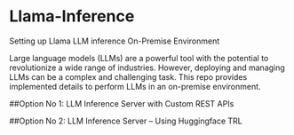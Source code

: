 # Llama-Inference
Setting up Llama LLM inference On-Premise Environment

Large language models (LLMs) are a powerful tool with the potential to revolutionize a wide range of industries. However, deploying and managing LLMs can be a complex and challenging task. This repo provides implemented details to perform LLMs in an on-premise environment. 

##Option No 1: LLM Inference Server with Custom REST APIs

##Option No 2: LLM Inference Server – Using Huggingface TRL

